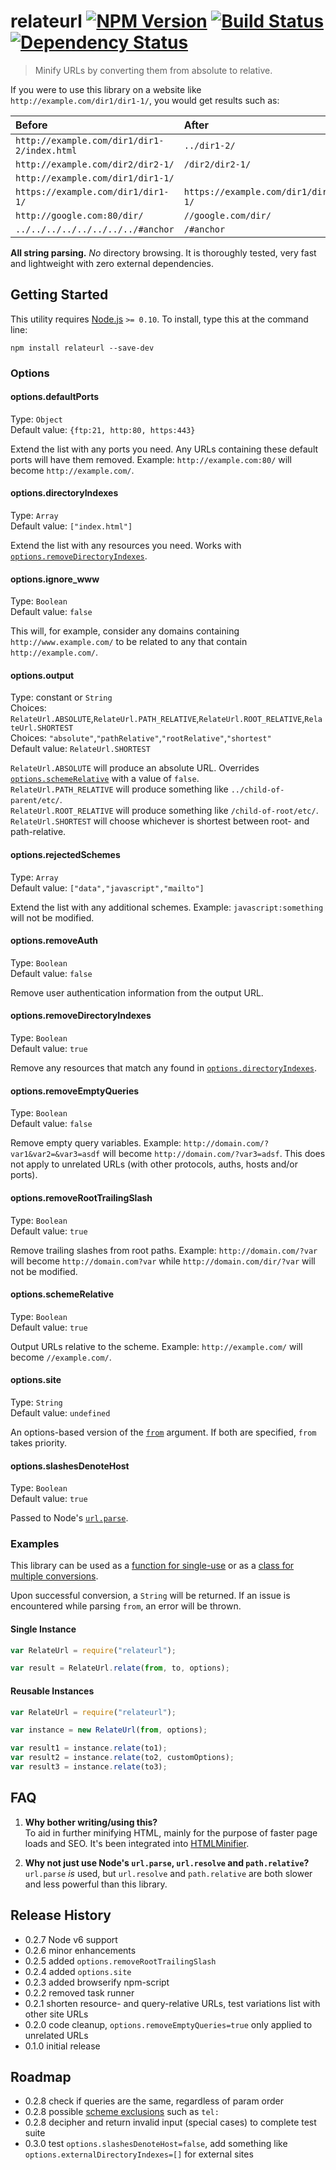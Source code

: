 # relateurl [![NPM Version][npm-image]][npm-url] [![Build Status][travis-image]][travis-url] [![Dependency Status][david-image]][david-url]

> Minify URLs by converting them from absolute to relative.

If you were to use this library on a website like `http://example.com/dir1/dir1-1/`, you would get results such as:

| Before                                      | After                                |
| :------------------------------------------ | :----------------------------------- |
| `http://example.com/dir1/dir1-2/index.html` | `../dir1-2/`                         |
| `http://example.com/dir2/dir2-1/`           | `/dir2/dir2-1/`                      |
| `http://example.com/dir1/dir1-1/`           | ` `                                  |
| `https://example.com/dir1/dir1-1/`          | `https://example.com/dir1/dir1-1/`   |
| `http://google.com:80/dir/`                 | `//google.com/dir/`                  |
| `../../../../../../../../#anchor`           | `/#anchor`                           |

**All string parsing.** *No* directory browsing. It is thoroughly tested, very fast and lightweight with zero external dependencies.

## Getting Started

This utility requires [Node.js](http://nodejs.org/) `>= 0.10`. To install, type this at the command line:
```
npm install relateurl --save-dev
```

### Options

#### options.defaultPorts
Type: `Object`   
Default value: `{ftp:21, http:80, https:443}`  

Extend the list with any ports you need. Any URLs containing these default ports will have them removed. Example: `http://example.com:80/` will become `http://example.com/`.

#### options.directoryIndexes
Type: `Array`   
Default value: `["index.html"]`  

Extend the list with any resources you need. Works with [`options.removeDirectoryIndexes`](#options.removeDirectoryIndexes).

#### options.ignore_www
Type: `Boolean`  
Default value: `false`  

This will, for example, consider any domains containing `http://www.example.com/` to be related to any that contain `http://example.com/`.

#### options.output
Type: constant or `String`  
Choices: `RelateUrl.ABSOLUTE`,`RelateUrl.PATH_RELATIVE`,`RelateUrl.ROOT_RELATIVE`,`RelateUrl.SHORTEST`  
Choices: `"absolute"`,`"pathRelative"`,`"rootRelative"`,`"shortest"`  
Default value: `RelateUrl.SHORTEST`  

`RelateUrl.ABSOLUTE` will produce an absolute URL. Overrides [`options.schemeRelative`](#options.schemeRelative) with a value of `false`.  
`RelateUrl.PATH_RELATIVE` will produce something like `../child-of-parent/etc/`.  
`RelateUrl.ROOT_RELATIVE` will produce something like `/child-of-root/etc/`.  
`RelateUrl.SHORTEST` will choose whichever is shortest between root- and path-relative.  

#### options.rejectedSchemes
Type: `Array`   
Default value: `["data","javascript","mailto"]`  

Extend the list with any additional schemes. Example: `javascript:something` will not be modified.

#### options.removeAuth
Type: `Boolean`   
Default value: `false`  

Remove user authentication information from the output URL.

#### options.removeDirectoryIndexes
Type: `Boolean`   
Default value: `true`  

Remove any resources that match any found in [`options.directoryIndexes`](#options.directoryIndexes).

#### options.removeEmptyQueries
Type: `Boolean`   
Default value: `false`  

Remove empty query variables. Example: `http://domain.com/?var1&var2=&var3=asdf` will become `http://domain.com/?var3=adsf`. This does not apply to unrelated URLs (with other protocols, auths, hosts and/or ports).

#### options.removeRootTrailingSlash
Type: `Boolean`   
Default value: `true`  

Remove trailing slashes from root paths. Example: `http://domain.com/?var` will become `http://domain.com?var` while `http://domain.com/dir/?var` will not be modified.

#### options.schemeRelative
Type: `Boolean`   
Default value: `true`  

Output URLs relative to the scheme. Example: `http://example.com/` will become `//example.com/`.

#### options.site
Type: `String`   
Default value: `undefined`  

An options-based version of the [`from`](#examples) argument. If both are specified, `from` takes priority.

#### options.slashesDenoteHost
Type: `Boolean`   
Default value: `true`  

Passed to Node's [`url.parse`](http://nodejs.org/api/url.html#url_url_parse_urlstr_parsequerystring_slashesdenotehost).

### Examples
This library can be used as a [function for single-use](#single-instance) or as a [class for multiple conversions](#reusable-instances).

Upon successful conversion, a `String` will be returned. If an issue is encountered while parsing `from`, an error will be thrown.

#### Single Instance
```js
var RelateUrl = require("relateurl");

var result = RelateUrl.relate(from, to, options);
```

#### Reusable Instances
```js
var RelateUrl = require("relateurl");

var instance = new RelateUrl(from, options);

var result1 = instance.relate(to1);
var result2 = instance.relate(to2, customOptions);
var result3 = instance.relate(to3);
```

## FAQ
1. **Why bother writing/using this?**  
To aid in further minifying HTML, mainly for the purpose of faster page loads and SEO. It's been integrated into [HTMLMinifier](https://github.com/kangax/html-minifier).

2. **Why not just use Node's `url.parse`, `url.resolve` and `path.relative`?**  
`url.parse` *is* used, but `url.resolve` and `path.relative` are both slower and less powerful than this library.


## Release History
* 0.2.7 Node v6 support
* 0.2.6 minor enhancements
* 0.2.5 added `options.removeRootTrailingSlash`
* 0.2.4 added `options.site`
* 0.2.3 added browserify npm-script
* 0.2.2 removed task runner
* 0.2.1 shorten resource- and query-relative URLs, test variations list with other site URLs
* 0.2.0 code cleanup, `options.removeEmptyQueries=true` only applied to unrelated URLs
* 0.1.0 initial release


## Roadmap
* 0.2.8 check if queries are the same, regardless of param order
* 0.2.8 possible [scheme exclusions](http://www.iana.org/assignments/uri-schemes/uri-schemes.xhtml) such as `tel:`
* 0.2.8 decipher and return invalid input (special cases) to complete test suite
* 0.3.0 test `options.slashesDenoteHost=false`, add something like `options.externalDirectoryIndexes=[]` for external sites


[npm-image]: https://img.shields.io/npm/v/relateurl.svg
[npm-url]: https://npmjs.org/package/relateurl
[travis-image]: https://img.shields.io/travis/stevenvachon/relateurl.svg
[travis-url]: https://travis-ci.org/stevenvachon/relateurl
[david-image]: https://img.shields.io/david/stevenvachon/relateurl.svg
[david-url]: https://david-dm.org/stevenvachon/relateurl

